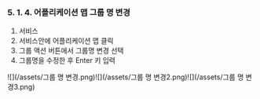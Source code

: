 ### 5. 1. 4. 어플리케이션 맵 그룹 명 변경

1. 서비스
2. 서비스안에 어플리케이션 맵 클릭
3. 그룹 액션 버튼에서 그룹명 변경 선택
4. 그룹명을 수정한 후 Enter 키 입력

![](/assets/그룹 명 변경.png)![](/assets/그룹 명 변경2.png)![](/assets/그룹 명 변경3.png)

